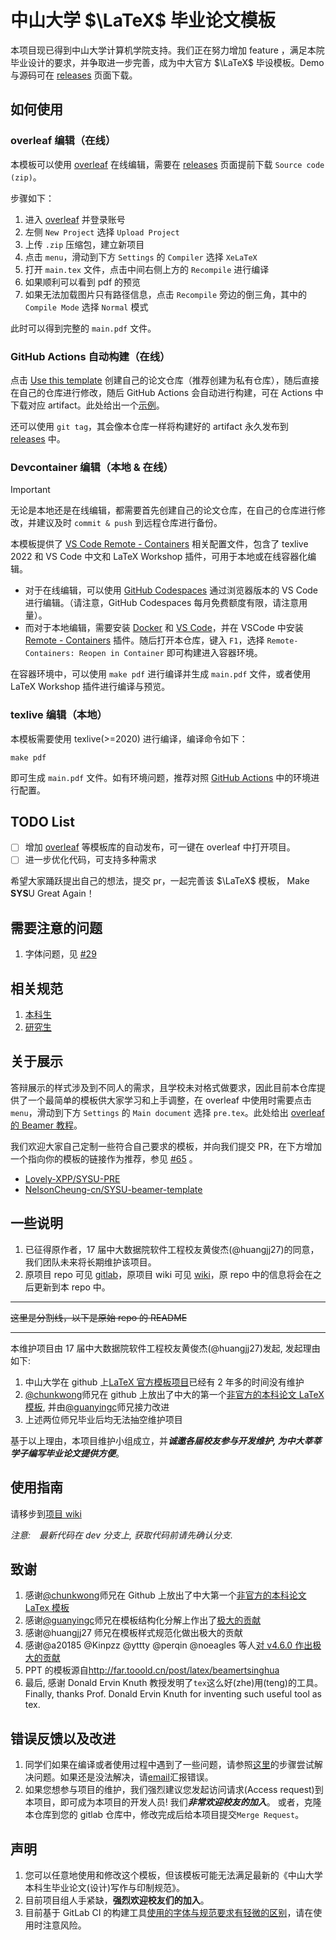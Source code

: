 # 中山大学 $\LaTeX$ 毕业论文模板

本项目现已得到中山大学计算机学院支持。我们正在努力增加 feature ，满足本院毕业设计的要求，并争取进一步完善，成为中大官方 $\LaTeX$ 毕设模板。Demo 与源码可在 [releases](https://github.com/SYSU-SCC/sysu-thesis/releases) 页面下载。

## 如何使用

### overleaf 编辑（在线）

本模板可以使用 [overleaf](https://www.overleaf.com/) 在线编辑，需要在 [releases](https://github.com/SYSU-SCC/sysu-thesis/releases) 页面提前下载 `Source code (zip)`。

步骤如下：

1. 进入 [overleaf](https://overleaf.com) 并登录账号
2. 左侧 `New Project` 选择 `Upload Project`
3. 上传 `.zip` 压缩包，建立新项目
4. 点击 `menu`，滑动到下方 `Settings` 的 `Compiler` 选择 `XeLaTeX`
5. 打开 `main.tex` 文件，点击中间右侧上方的 `Recompile` 进行编译
6. 如果顺利可以看到 pdf 的预览
7. 如果无法加载图片只有路径信息，点击 `Recompile` 旁边的倒三角，其中的 `Compile Mode` 选择 `Normal` 模式

此时可以得到完整的 `main.pdf` 文件。

### GitHub Actions 自动构建（在线）

点击 [Use this template](https://github.com/SYSU-SCC/sysu-thesis/generate) 创建自己的论文仓库（推荐创建为私有仓库），随后直接在自己的仓库进行修改，随后 GitHub Actions 会自动进行构建，可在 Actions 中下载对应 artifact。此处给出一个[示例](https://github.com/wu-kan/bachelor-thesis)。

还可以使用 `git tag`，其会像本仓库一样将构建好的 artifact 永久发布到 [releases](https://github.com/SYSU-SCC/sysu-thesis/releases) 中。

### Devcontainer 编辑（本地 & 在线）

> [!IMPORTANT]  
> 无论是本地还是在线编辑，都需要首先创建自己的论文仓库，在自己的仓库进行修改，并建议及时 `commit & push` 到远程仓库进行备份。

本模板提供了 [VS Code Remote - Containers](https://code.visualstudio.com/docs/remote/containers) 相关配置文件，包含了 texlive 2022 和 VS Code 中文和 LaTeX Workshop 插件，可用于本地或在线容器化编辑。

- 对于在线编辑，可以使用 [GitHub Codespaces](https://docs.github.com/zh/codespaces/developing-in-a-codespace/creating-a-codespace-for-a-repository) 通过浏览器版本的 VS Code 进行编辑。（请注意，GitHub Codespaces 每月免费额度有限，请注意用量）。
- 而对于本地编辑，需要安装 [Docker](https://docs.docker.com/get-docker/) 和 [VS Code](https://code.visualstudio.com/)，并在 VSCode 中安装 [Remote - Containers](https://marketplace.visualstudio.com/items?itemName=ms-vscode-remote.remote-containers) 插件。随后打开本仓库，键入 `F1`，选择 `Remote-Containers: Reopen in Container` 即可构建进入容器环境。

在容器环境中，可以使用 `make pdf` 进行编译并生成 `main.pdf` 文件，或者使用 LaTeX Workshop 插件进行编译与预览。

### texlive 编辑（本地）

本模板需要使用 texlive(>=2020) 进行编译，编译命令如下：

```
make pdf
```

即可生成 `main.pdf` 文件。如有环境问题，推荐对照 [GitHub Actions](./.github/workflows/test.yml) 中的环境进行配置。

## TODO List

- [ ] 增加 [overleaf](https://www.overleaf.com/) 等模板库的自动发布，可一键在 overleaf 中打开项目。
- [ ] 进一步优化代码，可支持多种需求

希望大家踊跃提出自己的想法，提交 pr，一起完善该 $\LaTeX$ 模板， Make **SYS**U Great Again！

## 需要注意的问题

1. 字体问题，见 [#29](https://github.com/SYSU-SCC/sysu-thesis/issues/29)

## 相关规范

1. [本科生](./specifications/附件1.中山大学本科生毕业论文（设计）写作与印制规范.doc)
2. [研究生](http://graduate.sysu.edu.cn/rules)

## 关于展示

答辩展示的样式涉及到不同人的需求，且学校未对格式做要求，因此目前本仓库提供了一个最简单的模板供大家学习和上手调整，在 overleaf 中使用时需要点击 `menu`，滑动到下方 `Settings` 的 `Main document` 选择 `pre.tex`。此处给出 [overleaf 的 Beamer 教程](https://overleaf.com/learn/latex/Beamer)。

我们欢迎大家自己定制一些符合自己要求的模板，并向我们提交 PR，在下方增加一个指向你的模板的链接作为推荐，参见 [#65](https://github.com/SYSU-SCC/sysu-thesis/issues/65) 。

- [Lovely-XPP/SYSU-PRE](https://github.com/Lovely-XPP/SYSU-PRE)
- [NelsonCheung-cn/SYSU-beamer-template](https://github.com/NelsonCheung-cn/SYSU-beamer-template)

## 一些说明

1. 已征得原作者，17 届中大数据院软件工程校友黄俊杰(@huangjj27)的同意，我们团队未来将长期维护该项目。
2. 原项目 repo 可见 [gitlab](https://gitlab.com/sysu-gitlab/latex-group/thesis)，原项目 wiki 可见 [wiki](https://gitlab.com/sysu-gitlab/latex-group/thesis/-/wikis/home)，原 repo 中的信息将会在之后更新到本 repo 中。

---

~~这里是分割线，以下是原始 repo 的 README~~

---

本维护项目由 17 届中大数据院软件工程校友黄俊杰(@huangjj27)发起, 发起理由如下:

1. 中山大学在 github 上[LaTeX 官方模板项目](http://github.com/sysu/sysuthesis)已经有 2 年多的时间没有维护
1. [@chunkwong](https://github.com/chungkwong)师兄在 github 上放出了中大的第一个[非官方的本科论文 LaTeX 模板](https://github.com/chungkwong/sysu_thesis), 并由[@guanyingc](https://github.com/guanyingc)师兄接力改进
1. 上述两位师兄毕业后均无法抽空维护项目

基于以上理由，本项目维护小组成立，并***诚邀各届校友参与开发维护, 为中大莘莘学子编写毕业论文提供方便***。

## 使用指南

请移步到[项目 wiki](https://gitlab.com/sysu-gitlab/latex-group/thesis/wikis/home)

_注意:　最新代码在 dev 分支上, 获取代码前请先确认分支._

## 致谢

1. 感谢[@chunkwong](https://github.com/chungkwong)师兄在 Github 上放出了中大第一个[非官方的本科论文 LaTex 模板](https://github.com/chungkwong/sysu_thesis)
1. 感谢[@guanyingc](https://github.com/guanyingc)师兄在模板结构化分解上作出了[极大的贡献](https://github.com/guanyingc/SYSU-LaTex-Thesis)
1. 感谢@huangjj27 师兄在模板样式规范化做出极大的贡献
1. 感谢@a20185 @Kinpzz @yttty @perqin @noeagles 等人[对 v4.6.0 作出极大的贡献](https://gitlab.com/sysu-gitlab/latex-group/thesis/merge_requests/32)
1. PPT 的模板源自<http://far.tooold.cn/post/latex/beamertsinghua>
1. 最后, 感谢 Donald Ervin Knuth 教授发明了`tex`这么好(zhe)用(teng)的工具。
   Finally, thanks Prof. Donald Ervin Knuth for inventing such useful tool as tex.

## 错误反馈以及改进

1. 同学们如果在编译或者使用过程中遇到了一些问题，请参照[这里](ihttps://github.com/ryanhanwu/How-To-Ask-Questions-The-Smart-Way)的步骤尝试解决问题。如果还是没法解决，请[email](mailto:incoming+sysu-gitlab/latex-group/thesis@gitlab.com)汇报错误。
1. 如果您想参与项目的维护，我们强烈建议您发起访问请求(Access request)到本项目，即可成为本项目的开发人员! 我们***非常欢迎校友的加入***。
   或者，克隆本仓库到您的 gitlab 仓库中，修改完成后给本项目提交`Merge Request`。

## 声明

1. 您可以任意地使用和修改这个模板，但该模板可能无法满足最新的《中山大学本科生毕业论文(设计)写作与印制规范》。
1. 目前项目组人手紧缺，**强烈欢迎校友们的加入**。
1. 目前基于 GitLab CI 的构建工具[使用的字体与规范要求有轻微的区别](https://gitlab.com/sysu-gitlab/latex-group/thesis/merge_requests/29#note_66184589)，请在使用时注意风险。
